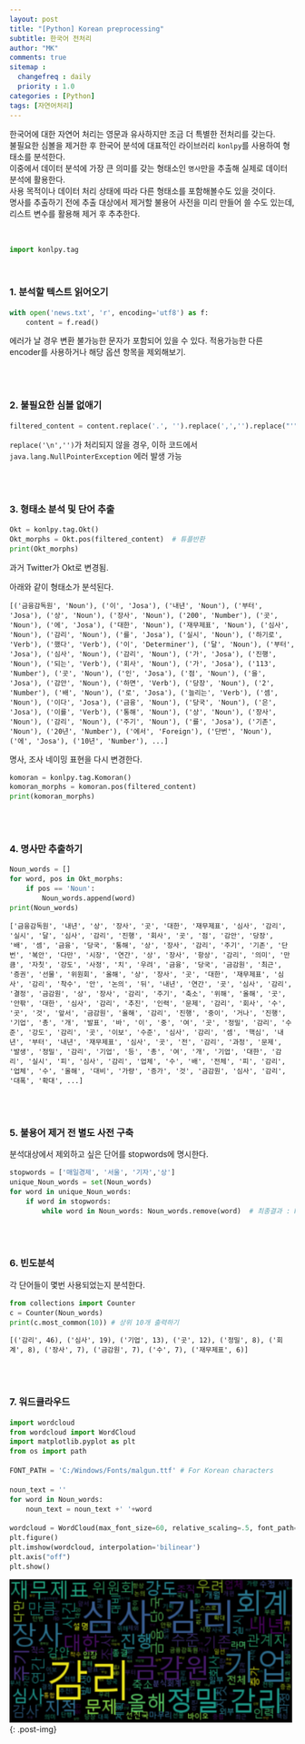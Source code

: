 ```yaml
---
layout: post
title: "[Python] Korean preprocessing"
subtitle: 한국어 전처리
author: "MK"
comments: true
sitemap :
  changefreq : daily
  priority : 1.0
categories : [Python]
tags: [자연어처리]
---
```



한국어에 대한 자연어 처리는 영문과 유사하지만 조금 더 특별한 전처리를 갖는다.<br>
불필요한 심볼을 제거한 후 한국어 분석에 대표적인 라이브러리 `konlpy`를 사용하여 형태소를 분석한다.<br>
이중에서 데이터 분석에 가장 큰 의미를 갖는 형태소인 `명사`만을 추출해 실제로 데이터 분석에 활용한다.<br>
사용 목적이나 데이터 처리 상태에 따라 다른 형태소를 포함해볼수도 있을 것이다.<br>
명사를 추출하기 전에 추출 대상에서 제거할 불용어 사전을 미리 만들어 쓸 수도 있는데, 리스트 변수를 활용해 제거 후 추추한다.<br>

<br>


```python
import konlpy.tag
```
<br>

### 1. 분석할 텍스트 읽어오기

```python
with open('news.txt', 'r', encoding='utf8') as f:
    content = f.read()
```
에러가 날 경우 변환 불가능한 문자가 포함되어 있을 수 있다.
적용가능한 다른 encoder를 사용하거나 해당 옵션 항목을 제외해보기.

<br><br>
### 2. 불필요한 심볼 없애기

```python
filtered_content = content.replace('.', '').replace(',','').replace("'","").replace('·', ' ').replace('=','').replace('\n','')
```

`replace('\n','')`가 처리되지 않을 경우, 이하 코드에서 `java.lang.NullPointerException` 에러 발생 가능


<br><br>
### 3. 형태소 분석 및 단어 추출
```python
Okt = konlpy.tag.Okt()
Okt_morphs = Okt.pos(filtered_content)  # 튜플반환
print(Okt_morphs)
```
과거 Twitter가 Okt로 변경됨.

아래와 같이 형태소가 분석된다.
```
[('금융감독원', 'Noun'), ('이', 'Josa'), ('내년', 'Noun'), ('부터', 'Josa'), ('상', 'Noun'), ('장사', 'Noun'), ('200', 'Number'), ('곳', 'Noun'), ('에', 'Josa'), ('대한', 'Noun'), ('재무제표', 'Noun'), ('심사', 'Noun'), ('감리', 'Noun'), ('를', 'Josa'), ('실시', 'Noun'), ('하기로', 'Verb'), ('했다', 'Verb'), ('이', 'Determiner'), ('달', 'Noun'), ('부터', 'Josa'), ('심사', 'Noun'), ('감리', 'Noun'), ('가', 'Josa'), ('진행', 'Noun'), ('되는', 'Verb'), ('회사', 'Noun'), ('가', 'Josa'), ('113', 'Number'), ('곳', 'Noun'), ('인', 'Josa'), ('점', 'Noun'), ('을', 'Josa'), ('감안', 'Noun'), ('하면', 'Verb'), ('당장', 'Noun'), ('2', 'Number'), ('배', 'Noun'), ('로', 'Josa'), ('늘리는', 'Verb'), ('셈', 'Noun'), ('이다', 'Josa'), ('금융', 'Noun'), ('당국', 'Noun'), ('은', 'Josa'), ('이를', 'Verb'), ('통해', 'Noun'), ('상', 'Noun'), ('장사', 'Noun'), ('감리', 'Noun'), ('주기', 'Noun'), ('를', 'Josa'), ('기존', 'Noun'), ('20년', 'Number'), ('에서', 'Foreign'), ('단번', 'Noun'), ('에', 'Josa'), ('10년', 'Number'), ...]
```


명사, 조사 네이밍 표현을 다시 변경한다.
```python
komoran = konlpy.tag.Komoran()
komoran_morphs = komoran.pos(filtered_content)
print(komoran_morphs)
```


<br><br>
### 4. 명사만 추출하기
```python
Noun_words = []
for word, pos in Okt_morphs:
    if pos == 'Noun':
        Noun_words.append(word)
print(Noun_words)
```

```
['금융감독원', '내년', '상', '장사', '곳', '대한', '재무제표', '심사', '감리', '실시', '달', '심사', '감리', '진행', '회사', '곳', '점', '감안', '당장', '배', '셈', '금융', '당국', '통해', '상', '장사', '감리', '주기', '기존', '단번', '복안', '다만', '시장', '연간', '상', '장사', '항상', '감리', '의미', '만큼', '자칫', '강도', '사정', '치', '우려', '금융', '당국', '금감원', '최근', '증권', '선물', '위원회', '올해', '상', '장사', '곳', '대한', '재무제표', '심사', '감리', '착수', '안', '논의', '뒤', '내년', '연간', '곳', '심사', '감리', '결정', '금감원', '상', '장사', '감리', '주기', '축소', '위해', '올해', '곳', '안팎', '대한', '심사', '감리', '추진', '인력', '문제', '감리', '회사', '수', '곳', '것', '앞서', '금감원', '올해', '감리', '진행', '중이', '거나', '진행', '기업', '총', '개', '발표', '바', '이', '중', '여', '곳', '정밀', '감리', '수준', '강도', '감리', '곳', '이보', '수준', '심사', '감리', '셈', '핵심', '내년', '부터', '내년', '재무제표', '심사', '곳', '전', '감리', '과정', '문제', '발생', '정밀', '감리', '기업', '등', '총', '여', '개', '기업', '대한', '감리', '실시', '피', '심사', '감리', '업체', '수', '배', '전체', '피', '감리', '업체', '수', '올해', '대비', '가량', '증가', '것', '금감원', '심사', '감리', '대폭', '확대', ...]
```


<br><br>
### 5. 불용어 제거 전 별도 사전 구축

분석대상에서 제외하고 싶은 단어를 stopwords에 명시한다.

```python
stopwords = ['매일경제', '서울', '기자','상']
unique_Noun_words = set(Noun_words)
for word in unique_Noun_words:
    if word in stopwords:
        while word in Noun_words: Noun_words.remove(word)  # 최종결과 : Noun_words
```


<br><br>
### 6. 빈도분석
각 단어들이 몇번 사용되었는지 분석한다.
```python
from collections import Counter
c = Counter(Noun_words)
print(c.most_common(10)) # 상위 10개 출력하기
```

```
[('감리', 46), ('심사', 19), ('기업', 13), ('곳', 12), ('정밀', 8), ('회계', 8), ('장사', 7), ('금감원', 7), ('수', 7), ('재무제표', 6)]
```


<br><br>
### 7. 워드클라우드

```python
import wordcloud
from wordcloud import WordCloud
import matplotlib.pyplot as plt
from os import path

FONT_PATH = 'C:/Windows/Fonts/malgun.ttf' # For Korean characters

noun_text = ''
for word in Noun_words:
    noun_text = noun_text +' '+word

wordcloud = WordCloud(max_font_size=60, relative_scaling=.5, font_path=FONT_PATH).generate(noun_text) # generate() 는 하나의 string value를 입력 받음
plt.figure()
plt.imshow(wordcloud, interpolation='bilinear')
plt.axis("off")
plt.show()
```


![img_area](/img/posting/2019-07-09-001-wordcloud.PNG){: .post-img}


<br>

